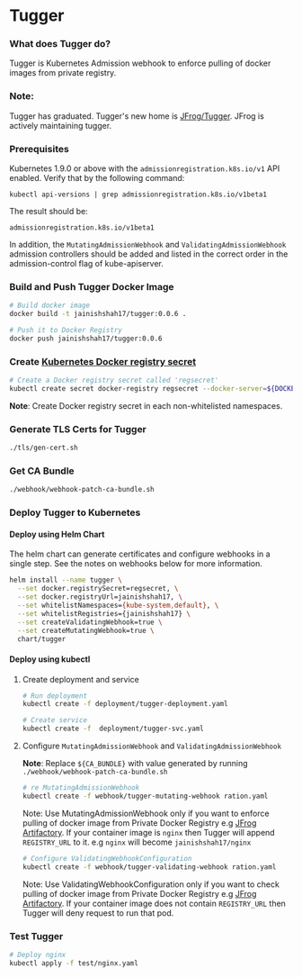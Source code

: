# Tugger

### What does Tugger do?
Tugger is Kubernetes Admission webhook to enforce pulling of docker images from private registry.

### Note:
Tugger has graduated. Tugger's new home is [JFrog/Tugger](https://github.com/jfrog/tugger). 
JFrog is actively maintaining tugger.

### Prerequisites

Kubernetes 1.9.0 or above with the `admissionregistration.k8s.io/v1` API enabled. Verify that by the following command:
```
kubectl api-versions | grep admissionregistration.k8s.io/v1beta1
```
The result should be:
```
admissionregistration.k8s.io/v1beta1
```

In addition, the `MutatingAdmissionWebhook` and `ValidatingAdmissionWebhook` admission controllers should be added and listed in the correct order in the admission-control flag of kube-apiserver.

### Build and Push Tugger Docker Image

```bash
# Build docker image
docker build -t jainishshah17/tugger:0.0.6 .

# Push it to Docker Registry
docker push jainishshah17/tugger:0.0.6
```

### Create [Kubernetes Docker registry secret](https://kubernetes.io/docs/tasks/configure-pod-container/pull-image-private-registry/)

```bash
# Create a Docker registry secret called 'regsecret'
kubectl create secret docker-registry regsecret --docker-server=${DOCKER_REGISTRY} --docker-username=${DOCKER_USER} --docker-password=${DOCKER_PASS} --docker-email=${DOCKER_EMAIL}
```

**Note**: Create Docker registry secret in each non-whitelisted namespaces.

### Generate TLS Certs for Tugger

```bash
./tls/gen-cert.sh
```

### Get CA Bundle

```bash
./webhook/webhook-patch-ca-bundle.sh
```

### Deploy Tugger to Kubernetes

#### Deploy using Helm Chart

The helm chart can generate certificates and configure webhooks in a single step.  See the notes on webhooks below for more information.

```bash
helm install --name tugger \
  --set docker.registrySecret=regsecret, \
  --set docker.registryUrl=jainishshah17, \
  --set whitelistNamespaces={kube-system,default}, \
  --set whitelistRegistries={jainishshah17} \
  --set createValidatingWebhook=true \
  --set createMutatingWebhook=true \
  chart/tugger
```

#### Deploy using kubectl

1. Create deployment and service

	```bash
	# Run deployment
	kubectl create -f deployment/tugger-deployment.yaml
	
	# Create service
	kubectl create -f  deployment/tugger-svc.yaml
	```

2. Configure `MutatingAdmissionWebhook` and `ValidatingAdmissionWebhook`

	**Note**: Replace `${CA_BUNDLE}` with value generated by running `./webhook/webhook-patch-ca-bundle.sh`

	```bash
	# re MutatingAdmissionWebhook
	kubectl create -f webhook/tugger-mutating-webhook ration.yaml 
	```

	Note: Use MutatingAdmissionWebhook only if you want to enforce pulling of docker image from Private Docker Registry e.g [JFrog Artifactory](https://jfrog.com/artifactory/).
	If your container image is `nginx` then Tugger will append `REGISTRY_URL` to it. e.g `nginx` will become `jainishshah17/nginx`

	```bash
	# Configure ValidatingWebhookConfiguration
	kubectl create -f webhook/tugger-validating-webhook ration.yaml 
	```

	Note: Use ValidatingWebhookConfiguration only if you want to check pulling of docker image from Private Docker Registry e.g [JFrog Artifactory](https://jfrog.com/artifactory/).
	If your container image does not contain `REGISTRY_URL` then Tugger will deny request to run that pod.

### Test Tugger

```bash
# Deploy nginx 
kubectl apply -f test/nginx.yaml 
```



